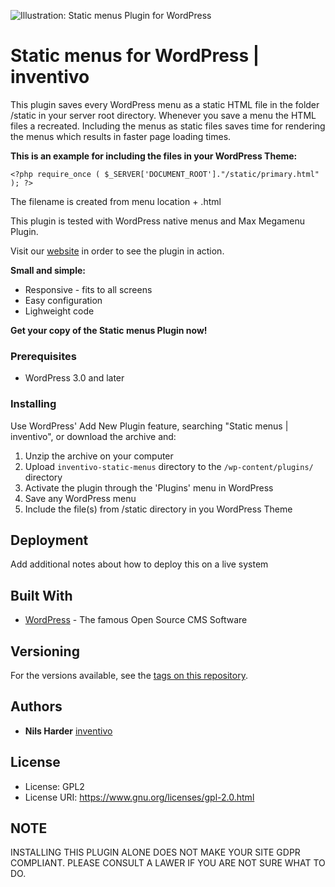 ![Illustration: Static menus Plugin for WordPress](http://plugins.svn.wordpress.org/static-menus-inventivo/assets/banner-1544x500-rtl.png)

# Static menus for WordPress | inventivo

This plugin saves every WordPress menu as a static HTML file in the folder /static in your server root directory. Whenever you save a menu the HTML files a recreated.
Including the menus as static files saves time for rendering the menus which results in faster page loading times.

**This is an example for including the files in your WordPress Theme:**

```<?php require_once ( $_SERVER['DOCUMENT_ROOT']."/static/primary.html" ); ?>```

The filename is created from menu location + .html

This plugin is tested with WordPress native menus and Max Megamenu Plugin.

Visit our <a href="https://www.inventivo.de">website</a> in order to see the plugin in action.

**Small and simple:**
* Responsive - fits to all screens
* Easy configuration
* Lighweight code

**Get your copy of the Static menus Plugin now!**

### Prerequisites

* WordPress 3.0 and later

### Installing

Use WordPress' Add New Plugin feature, searching "Static menus | inventivo", or download the archive and:

1. Unzip the archive on your computer  
2. Upload `inventivo-static-menus` directory to the `/wp-content/plugins/` directory
3. Activate the plugin through the 'Plugins' menu in WordPress
4. Save any WordPress menu
5. Include the file(s) from /static directory in you WordPress Theme


## Deployment

Add additional notes about how to deploy this on a live system

## Built With

* [WordPress](https://www.wordpress.org) - The famous Open Source CMS Software

## Versioning

For the versions available, see the [tags on this repository](https://github.com/your/project/tags). 

## Authors

* **Nils Harder** [inventivo](https://www.inventivo.de)

## License

* License:      GPL2
* License URI:  https://www.gnu.org/licenses/gpl-2.0.html

## NOTE

INSTALLING THIS PLUGIN ALONE DOES NOT MAKE YOUR SITE GDPR COMPLIANT. PLEASE CONSULT A LAWER IF YOU ARE NOT SURE WHAT TO DO.

